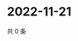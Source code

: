 # 2022-11-21

共 0 条

<!-- BEGIN WEIBO -->
<!-- 最后更新时间 Mon Nov 21 2022 13:15:08 GMT+0800 (China Standard Time) -->

<!-- END WEIBO -->
